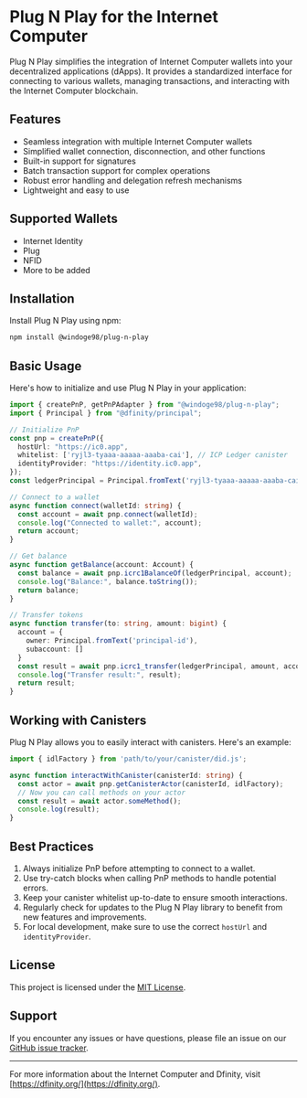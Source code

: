 # Plug N Play for the Internet Computer

Plug N Play simplifies the integration of Internet Computer wallets into your decentralized applications (dApps). It provides a standardized interface for connecting to various wallets, managing transactions, and interacting with the Internet Computer blockchain.

## Features

- Seamless integration with multiple Internet Computer wallets
- Simplified wallet connection, disconnection, and other functions
- Built-in support for signatures
- Batch transaction support for complex operations
- Robust error handling and delegation refresh mechanisms
- Lightweight and easy to use

## Supported Wallets

- Internet Identity
- Plug
- NFID
- More to be added

## Installation

Install Plug N Play using npm:

```bash
npm install @windoge98/plug-n-play
```

## Basic Usage

Here's how to initialize and use Plug N Play in your application:

```typescript
import { createPnP, getPnPAdapter } from "@windoge98/plug-n-play";
import { Principal } from "@dfinity/principal";

// Initialize PnP
const pnp = createPnP({
  hostUrl: "https://ic0.app",
  whitelist: ['ryjl3-tyaaa-aaaaa-aaaba-cai'], // ICP Ledger canister
  identityProvider: "https://identity.ic0.app",
});
const ledgerPrincipal = Principal.fromText('ryjl3-tyaaa-aaaaa-aaaba-cai');

// Connect to a wallet
async function connect(walletId: string) {
  const account = await pnp.connect(walletId);
  console.log("Connected to wallet:", account);
  return account;
}

// Get balance
async function getBalance(account: Account) {
  const balance = await pnp.icrc1BalanceOf(ledgerPrincipal, account);
  console.log("Balance:", balance.toString());
  return balance;
}

// Transfer tokens
async function transfer(to: string, amount: bigint) {
  account = {
    owner: Principal.fromText('principal-id'),
    subaccount: []
  }
  const result = await pnp.icrc1_transfer(ledgerPrincipal, amount, account);
  console.log("Transfer result:", result);
  return result;
}
```

## Working with Canisters

Plug N Play allows you to easily interact with canisters. Here's an example:

```typescript
import { idlFactory } from 'path/to/your/canister/did.js';

async function interactWithCanister(canisterId: string) {
  const actor = await pnp.getCanisterActor(canisterId, idlFactory);
  // Now you can call methods on your actor
  const result = await actor.someMethod();
  console.log(result);
}
```

## Best Practices

1. Always initialize PnP before attempting to connect to a wallet.
2. Use try-catch blocks when calling PnP methods to handle potential errors.
3. Keep your canister whitelist up-to-date to ensure smooth interactions.
4. Regularly check for updates to the Plug N Play library to benefit from new features and improvements.
5. For local development, make sure to use the correct `hostUrl` and `identityProvider`.

## License

This project is licensed under the [MIT License](https://github.com/microdao-corporation/plug-n-play/blob/main/LICENSE.txt).

## Support

If you encounter any issues or have questions, please file an issue on our [GitHub issue tracker](https://github.com/microdao-corporation/plug-n-play/issues).

---

For more information about the Internet Computer and Dfinity, visit [https://dfinity.org/](https://dfinity.org/).